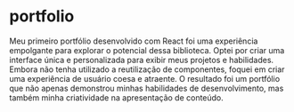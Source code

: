 # portfolio

Meu primeiro portfólio desenvolvido com React foi uma experiência empolgante para explorar o potencial dessa biblioteca. Optei por criar uma interface única e personalizada para exibir meus projetos e habilidades. Embora não tenha utilizado a reutilização de componentes, foquei em criar uma experiência de usuário coesa e atraente. O resultado foi um portfólio que não apenas demonstrou minhas habilidades de desenvolvimento, mas também minha criatividade na apresentação de conteúdo.

